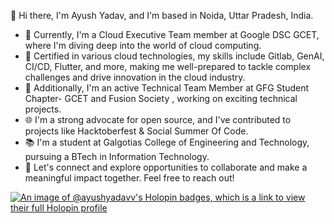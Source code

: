 👋 Hi there, I'm Ayush Yadav, and I'm based in Noida, Uttar Pradesh, India. 
- 💼 Currently, I'm a Cloud Executive Team member at Google DSC GCET, where I'm diving deep into the world of cloud computing. 
- 🚀 Certified in various cloud technologies, my skills include Gitlab, GenAI, CI/CD, Flutter, and more, making me well-prepared to tackle complex challenges and drive innovation in the cloud industry. 
- 🤝 Additionally, I'm an active Technical Team Member at GFG Student Chapter- GCET and Fusion Society , working on exciting technical projects. 
- 🌐 I'm a strong advocate for open source, and I've contributed to projects like Hacktoberfest & Social Summer Of Code. 
- 📚 I'm a student at Galgotias College of Engineering and Technology, pursuing a BTech in Information Technology. 
- 🌟 Let's connect and explore opportunities to collaborate and make a meaningful impact together. Feel free to reach out! 
<!---
ayush-yadavv/ayush-yadavv is a ✨ special ✨ repository because its `README.md` (this file) appears on your GitHub profile.
You can click the Preview link to take a look at your changes.
--->

[![An image of @ayushyadavv's Holopin badges, which is a link to view their full Holopin profile](https://holopin.me/ayushyadavv)](https://holopin.io/@ayushyadavv)
